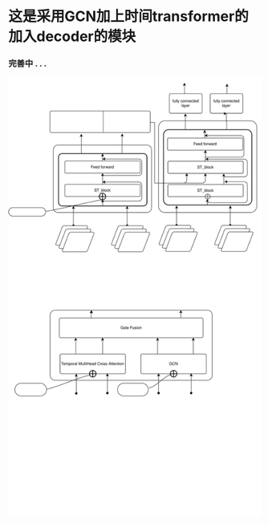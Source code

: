 # 这是采用GCN加上时间transformer的加入decoder的模块

### 完善中 . . .



![decoder_ST_block](.\model_picture\decoder_ST_block.svg)
